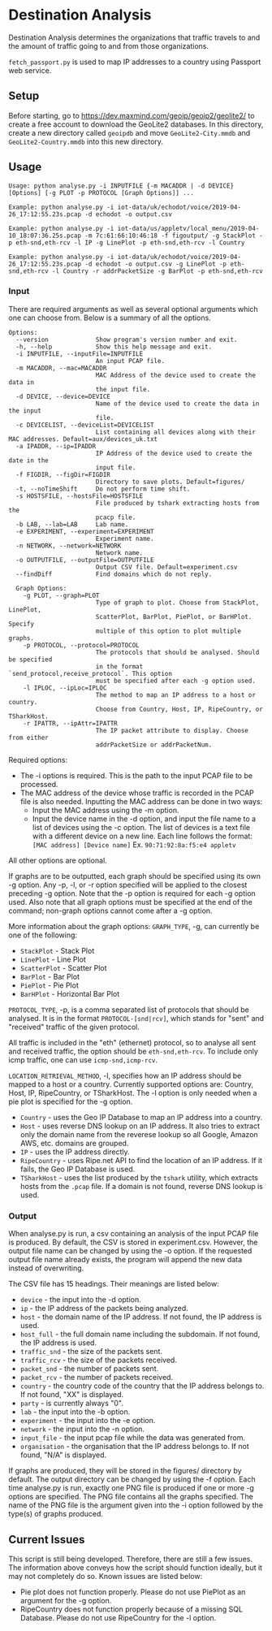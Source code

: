 # Destination Analysis

Destination Analysis determines the organizations that traffic travels to and the amount of traffic going to and from those organizations.

`fetch_passport.py` is used to map IP addresses to a country using Passport web service.

## Setup
Before starting, go to https://dev.maxmind.com/geoip/geoip2/geolite2/ to create a free account to download the GeoLite2 databases. In this directory, create a new directory called `geoipdb` and move `GeoLite2-City.mmdb` and `GeoLite2-Country.mmdb` into this new directory.

## Usage
```
Usage: python analyse.py -i INPUTFILE {-m MACADDR | -d DEVICE} [Options] [-g PLOT -p PROTOCOL [Graph Options]] ...

Example: python analyse.py -i iot-data/uk/echodot/voice/2019-04-26_17:12:55.23s.pcap -d echodot -o output.csv

Example: python analyse.py -i iot-data/us/appletv/local_menu/2019-04-10_18:07:36.25s.pcap -m 7c:61:66:10:46:18 -f figoutput/ -g StackPlot -p eth-snd,eth-rcv -l IP -g LinePlot -p eth-snd,eth-rcv -l Country

Example: python analyse.py -i iot-data/uk/echodot/voice/2019-04-26_17:12:55.23s.pcap -d echodot -o output.csv -g LinePlot -p eth-snd,eth-rcv -l Country -r addrPacketSize -g BarPlot -p eth-snd,eth-rcv
```
### Input
There are required arguments as well as several optional arguments which one can choose from. Below is a summary of all the options.

```
Options:
  --version             Show program's version number and exit.
  -h, --help            Show this help message and exit.
  -i INPUTFILE, --inputFile=INPUTFILE
                        An input PCAP file.
  -m MACADDR, --mac=MACADDR
                        MAC Address of the device used to create the data in 
                        the input file.
  -d DEVICE, --device=DEVICE
                        Name of the device used to create the data in the input
                        file.
  -c DEVICELIST, --deviceList=DEVICELIST
                        List containing all devices along with their MAC addresses. Default=aux/devices_uk.txt
  -a IPADDR, --ip=IPADDR
                        IP Address of the device used to create the date in the
                        input file.
  -f FIGDIR, --figDir=FIGDIR
                        Directory to save plots. Default=figures/
  -t, --noTimeShift     Do not perform time shift.
  -s HOSTSFILE, --hostsFile=HOSTSFILE
                        File produced by tshark extracting hosts from the
                        pcacp file.
  -b LAB, --lab=LAB     Lab name.
  -e EXPERIMENT, --experiment=EXPERIMENT
                        Experiment name.
  -n NETWORK, --network=NETWORK
                        Network name.
  -o OUTPUTFILE, --outputFile=OUTPUTFILE
                        Output CSV file. Default=experiment.csv
  --findDiff            Find domains which do not reply.

  Graph Options:
    -g PLOT, --graph=PLOT
                        Type of graph to plot. Choose from StackPlot, LinePlot,
                        ScatterPlot, BarPlot, PiePlot, or BarHPlot. Specify
                        multiple of this option to plot multiple graphs.
    -p PROTOCOL, --protocol=PROTOCOL
                        The protocols that should be analysed. Should be specified
                        in the format `send_protocol,receive_protocol`. This option
                        must be specified after each -g option used.
    -l IPLOC, --ipLoc=IPLOC
                        The method to map an IP address to a host or country.
                        Choose from Country, Host, IP, RipeCountry, or TSharkHost.
    -r IPATTR, --ipAttr=IPATTR
                        The IP packet attribute to display. Choose from either
                        addrPacketSize or addrPacketNum.
```
Required options:
- The -i options is required. This is the path to the input PCAP file to be processed.
- The MAC address of the device whose traffic is recorded in the PCAP file is also needed. Inputting the MAC address can be done in two ways:
  - Input the MAC address using the -m option.
  - Input the device name in the -d option, and input the file name to a list of devices using the -c option. The list of devices is a text file with a different device on a new line. Each line follows the format: `[MAC address] [Device name]` Ex. `90:71:92:8a:f5:e4 appletv`

All other options are optional.

If graphs are to be outputted, each graph should be specified using its own -g option. Any -p, -l, or -r option specified will be applied to the closest preceding -g option. Note that the -p option is required for each -g option used. Also note that all graph options must be specified at the end of the command; non-graph options cannot come after a -g option.

More information about the graph options:
`GRAPH_TYPE`, -g, can currently be one of the following:

- `StackPlot` - Stack Plot
- `LinePlot` - Line Plot
- `ScatterPlot` - Scatter Plot
- `BarPlot` - Bar Plot
- `PiePlot` - Pie Plot
- `BarHPlot` - Horizontal Bar Plot

`PROTOCOL_TYPE`, -p, is a comma separated list of protocols that should be analysed. It is in the format `PROTOCOL-[snd|rcv]`, which stands for "sent" and "received" traffic of the given protocol.

All traffic is included in the "eth" (ethernet) protocol, so to analyse all sent and received traffic, the option should be `eth-snd,eth-rcv`. To include only icmp traffic, one can use
`icmp-snd,icmp-rcv`.

`LOCATION_RETRIEVAL_METHOD`, -l, specifies how an IP address should be mapped to a host or a country. Currently supported options are: Country, Host, IP, RipeCountry, or TSharkHost. The -l option is only needed when a pie plot is specified for the -g option.

- `Country` - uses the Geo IP Database to map an IP address into a country.
- `Host` - uses reverse DNS lookup on an IP address. It also tries to extract only the domain name from the reverese lookup so all Google, Amazon AWS, etc. domains are grouped.
- `IP` - uses the IP address directly.
- `RipeCountry` - uses Ripe.net API to find the location of an IP address. If it fails, the Geo IP Database is used.
- `TSharkHost` - uses the list produced by the `tshark` utility, which extracts hosts from the `.pcap` file. If a domain is not found, reverse DNS lookup is used.

### Output
When analyse.py is run, a csv containing an analysis of the input PCAP file is produced. By default, the CSV is stored in experiment.csv. However, the output file name can be changed by using the -o option. If the requested output file name already exists, the program will append the new data instead of overwriting.

The CSV file has 15 headings. Their meanings are listed below:

- `device` - the input into the -d option.
- `ip` - the IP address of the packets being analyzed.
- `host` - the domain name of the IP address. If not found, the IP address is used.
- `host_full` - the full domain name including the subdomain. If not found, the IP address is used.
- `traffic_snd` - the size of the packets sent.
- `traffic_rcv` - the size of the packets received.
- `packet_snd` - the number of packets sent.
- `packet_rcv` - the number of packets received.
- `country` - the country code of the country that the IP address belongs to. If not found, "XX" is displayed.
- `party` - is currently always "0".
- `lab` - the input into the -b option.
- `experiment` - the input into the -e option.
- `network` - the input into the -n option.
- `input_file` - the input pcap file while the data was generated from.
- `organisation` - the organisation that the IP address belongs to. If not found, "N/A" is displayed.

If graphs are produced, they will be stored in the figures/ directory by default. The output directory can be changed by using the -f option. Each time analyse.py is run, exactly one PNG file is produced if one or more -g options are specified. The PNG file contains all the graphs specified. The name of the PNG file is the argument given into the -i option followed by the type(s) of graphs produced.

## Current Issues
This script is still being developed. Therefore, there are still a few issues. The information above conveys how the script should function ideally, but it may not completely do so. Known issues are listed below:

- Pie plot does not function properly. Please do not use PiePlot as an argument for the -g option.
- RipeCountry does not function properly because of a missing SQL Database. Please do not use RipeCountry for the -l option.
